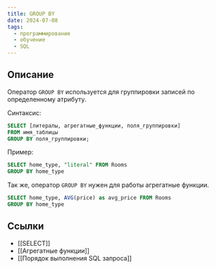 ```yaml
---
title: GROUP BY
date: 2024-07-08
tags:
  - программирование
  - обучение
  - SQL
---
```


## Описание
Оператор `GROUP BY` используется для группировки записей по определенному атрибуту. 

Синтаксис:
```sql
SELECT [литералы, агрегатные_функции, поля_группировки]
FROM имя_таблицы
GROUP BY поля_группировки;
```

Пример:
```sql
SELECT home_type, "literal" FROM Rooms
GROUP BY home_type
```

Так же, оператор `GROUP BY` нужен для работы агрегатные функции.  

```sql
SELECT home_type, AVG(price) as avg_price FROM Rooms
GROUP BY home_type
```

## Ссылки
- [[SELECT]]
- [[Агрегатные функции]]
- [[Порядок выполнения SQL запроса]]
